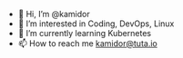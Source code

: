 - 👋 Hi, I’m @kamidor
- 👀 I’m interested in Coding, DevOps, Linux
- 🌱 I’m currently learning Kubernetes
- 📫 How to reach me kamidor@tuta.io

<!---
kamidor/kamidor is a ✨ special ✨ repository because its `README.md` (this file) appears on your GitHub profile.
You can click the Preview link to take a look at your changes.
--->
